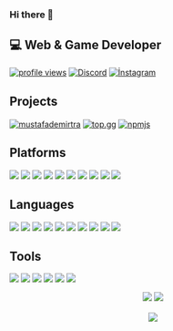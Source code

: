 ### Hi there 👋

## 💻 Web & Game Developer

 <a href="https://github.com/mustafademirtra" target="_blank"><img align="center" alt="profile views" src="https://komarev.com/ghpvc/?username=mustafademirtra&style=flat-square=white" /></a> <a href="https://discord.com/users/460920273064165407" target="_blank"><img align="center" alt="Discord" src="https://img.shields.io/badge/-Discord-5865F2?style=flat-square&logo=discord&logoColor=white" /></a> <a href="https://www.instagram.com/mustafa.demirtra/" target="_blank"><img align="center" alt="İnstagram" src="https://img.shields.io/badge/-%C4%B0nstagram-FFFFFF?style=flat-square&logo=instagram&logoColor=black" /></a>
 
 <div class="projects">
      <h2>Projects</h2>
 <a href="http//www.mustafademirtra.tk/" target="_blank"><img align="center" alt="mustafademirtra" src="https://img.shields.io/badge/-www.mustafademirtra.tk-f8ac18?style=flat-square&logo=mustafademirtra&logoColor=black" /></a>
 <a href="https://top.gg/bot/811335825316380773" target="_blank"><img align="center" alt="top.gg" src="https://img.shields.io/badge/-Uslu BOT-f8ac18?style=flat-square&logo=topgg&logoColor=black" /></a>
 <a href="https://www.npmjs.org/package/coffeedb" target="_blank"><img align="center" alt="npmjs" src="https://img.shields.io/badge/-CoffeeDB-FF0000?style=flat-square&logo=npmjs&logoColor=black" /></a>
 </div>

<div class="platforms">
      <h2>Platforms</h2>
      <img src="https://img.shields.io/static/v1?style=flat-square&message=Arch+Linux&color=1793D1&logo=Arch+Linux&logoColor=FFF&label=" />
      <img src="https://img.shields.io/static/v1?style=flat-square&message=Artix+Linux&color=10A0CC&logo=Artix+Linux&logoColor=FFF&label=" />
      <img src="https://img.shields.io/static/v1?style=flat-square&message=KDE+Plasma&color=1D99F3&logo=KDE&logoColor=FFF&label=" />
      <img src="https://img.shields.io/static/v1?style=flat-square&message=Visual+Studio+Code&color=007ACC&logo=Visual+Studio+Code&logoColor=FFF&label=">
      <img src="https://img.shields.io/static/v1?style=flat-square&message=JetBrains&color=000000&logo=JetBrains&logoColor=FFF&label=">
      <img src="https://img.shields.io/static/v1?style=flat-square&message=Chrome&color=4285F4&logo=Google+Chrome&logoColor=FFF&label=" />
      <img src="https://img.shields.io/static/v1?style=flat-square&message=Git&color=F05032&logo=Git&logoColor=FFF&label=" />
      <img src="https://img.shields.io/static/v1?style=flat-square&message=GitHub&color=181717&logo=GitHub&logoColor=FFF&label=" />
      <img src="https://img.shields.io/static/v1?style=flat-square&message=Discord&color=5865F2&logo=Discord&logoColor=FFF&label=" />
      <img src="https://img.shields.io/static/v1?style=flat-square&message=Matrix&color=000000&logo=Matrix&logoColor=FFF&label=" />
</div>
<div class="languages">
      <h2>Languages</h2>
      <img src="https://img.shields.io/badge/-JavaScript-%23F7DF1C?style=flat-square&logo=javascript&logoColor=000000&labelColor=%23F7DF1C" />
      <img src="https://img.shields.io/badge/typescript%20-%23007ACC.svg?&style=flat-square&logo=typescript&logoColor=white">
      <img src="https://img.shields.io/badge/-Vue-384960?style=flat-square&logo=vue.js&logoColor=white" />
      <img src="https://img.shields.io/badge/-Nodejs-339933?style=flat-square&logo=Node.js&logoColor=ffffff" />
      <img src="https://img.shields.io/static/v1?style=flat-square&message=Bash&color=4EAA25&logo=GNU+Bash&logoColor=FFF&label=" />
      <img src="https://img.shields.io/static/v1?style=flat-square&message=Python&color=3776AB&logo=Python&logoColor=FFF&label=" />
      <img src="https://img.shields.io/badge/-HTML-%23E44D27?style=flat-square&logo=html5&logoColor=ffffff" />
      <img src="https://img.shields.io/static/v1?style=flat-square&message=Deno&color=000&logo=Deno&logoColor=FFF&label=" />
      <img src="https://img.shields.io/badge/-Sass-%23CC6699?style=flat-square&logo=sass&logoColor=ffffff" />
      <img src="https://img.shields.io/badge/-CSS-%231572B6?style=flat-square&logo=css3" />
</div>
<div class="tools">
      <h2>Tools</h2>
      <img src="https://img.shields.io/static/v1?style=flat-square&message=npm&color=CB3837&logo=npm&logoColor=FFF&label=" />
      <img src="https://img.shields.io/static/v1?style=flat-square&message=Yarn&color=2C8EBB&logo=Yarn&logoColor=FFF&label=">
      <img src="https://img.shields.io/static/v1?style=flat-square&message=pnpm&color=F69220&logo=pnpm&logoColor=FFF&label=" />
      <img src="https://img.shields.io/static/v1?style=flat-square&message=Prettier&color=F7B93E&logo=Prettier&logoColor=000&label=" />
      <img src="https://img.shields.io/static/v1?style=flat-square&message=ESLint&color=4B32C3&logo=ESLint&logoColor=FFF&label=" />
      <img src="https://img.shields.io/badge/MongoDB-%234ea94b.svg?&style=flat-square&logo=mongodb&logoColor=white" />
</div>
    
<p align="center">
    <img src="https://github-readme-stats.vercel.app/api?username=mustafademirtra&show_icons=true&hide_title=true&theme=dark&count_private=true&include_all_commits=true&hide_border=true" />
    <img src="https://github-readme-stats.vercel.app/api/top-langs/?username=mustafademirtra&layout=compact&theme=dark&count_private=true&include_all_commits=true&hide_border=true&langs_count=10" />
 <br><br>
    <img src="https://github-profile-trophy.vercel.app/?username=mustafademirtra&theme=nord&row=1" />
</p>
